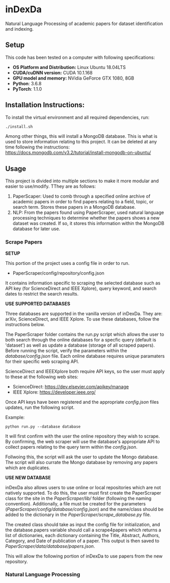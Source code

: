 # inDexDa
Natural Language Processing of academic papers for dataset identification and indexing.

## Setup

This code has been tested on a computer with following specifications:
* __OS Platform and Distribution:__ Linux Ubuntu 18.04LTS
* __CUDA/cuDNN version:__ CUDA 10.1.168
* __GPU model and memory:__ NVidia GeForce GTX 1080, 8GB
* __Python__: 3.6.8
* __PyTorch__: 1.1.0

## Installation Instructions:

To install the virtual environment and all required dependencies, run:
```bash
./install.sh
```
Among other things, this will install a MongoDB database. This is what is used to store
information relating to this project. It can be deleted at any time following the
instructions: https://docs.mongodb.com/v3.2/tutorial/install-mongodb-on-ubuntu/

## Usage

This project is divided into multiple sections to make it more modular and easier to
use/modify. TThey are as follows:

1. PaperScaper: Used to comb through a specified online archive of academic papers
in order to find papers relating to a field, topic, or search term. Stores these papers
in a MongoDB database.
2. NLP: From the papers found using PaperScraper, used natural language processing
techniques to determine whether the papers shows a new dataset was created. If so, it
stores this information within the MongoDB database for later use.

### Scrape Papers

__SETUP__

This portion of the project uses a config file in order to run.

* PaperScraper/config/repository/config.json

It contains information specific to scraping the selected database such as API key
(for ScienceDirect and IEEE Xplore), query keyword, and search dates to restrict the search
results.

__USE SUPPORTED DATABASES__

Three databases are supported in the vanilla version of inDexDa. They are: arXiv,
ScienceDirect, and IEEE Xplore. To use these databases, follow the instructions below.

The PaperScraper folder contains the run.py script which allows the user to both search
through the online databases for a specfic query (default is 'dataset') as well as update
a database (storage of all scraped papers). Before running the script, verify the
parameters within the _database/config.json_ file. Each online database requires unique
paramaters for their specific web scraping API.

ScienceDirect and IEEEXplore both require API keys, so the user must apply to these at the
following web sites:

* ScienceDirect: https://dev.elsevier.com/apikey/manage
* IEEE Xplore: https://developer.ieee.org/

Once API keys have been registered and the appropriate _config.json_ files updates, run
the following script.

Example:
```shell
python run.py --database database
```
It will first confirm with the user the online repository they wish to scrape. By
confirming, the web scraper will use the database's appropriate API to collect papers
relating to the query term within the _config.json_.

Follwoing this, the script will ask the user to update the Mongo database. The script
will also currate the Mongo database by removing any papers which are duplicates.

__USE NEW DATABASE__

inDexDa also allows users to use online or local repositories which are not natively
supported. To do this, the user must first create the PaperScraper class for the
site in the _PaperScraper/lib/_ folder (following the naming convention). Additionally,
a file must be created for the parameters (_PaperScraper/config/database/config.json_)
and the name/class should be added to the dictionary in the
_PaperScraper/scrape_database.py_ file.

The created class should take as input the config file for initialization, and the
database.papers variable should call a scrape4papers which returns a list of dictionaries,
each dictionary containing the Title, Abstract, Authors, Category, and Date of publication
of a paper. This output is then saved to _PaperScraper/data/database/papers.json_.

This will allow the following portion of inDexDa to use papers from the new repository.

### Natural Language Processing
